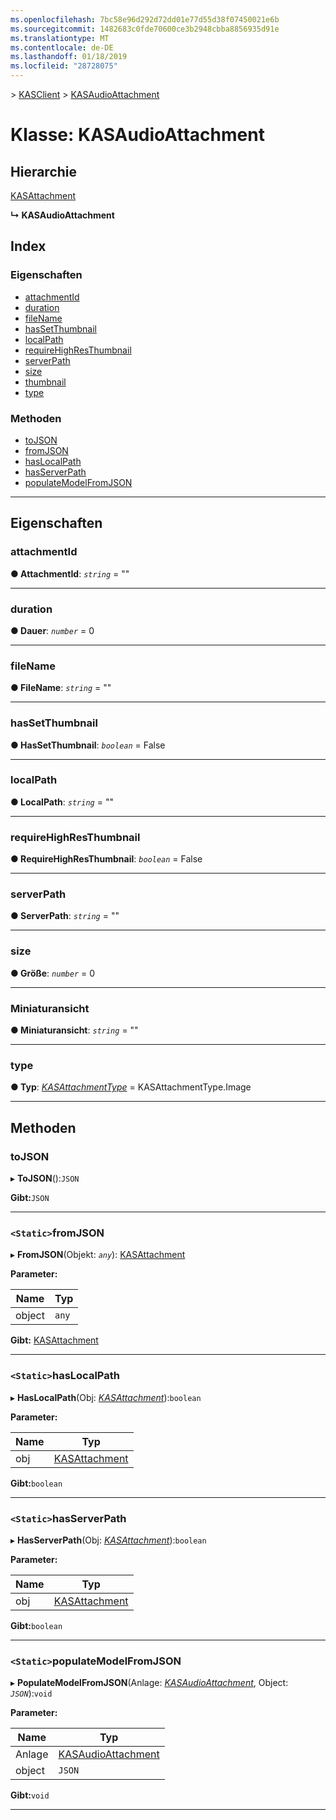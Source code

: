 ```yaml
---
ms.openlocfilehash: 7bc58e96d292d72dd01e77d55d38f07450021e6b
ms.sourcegitcommit: 1482683c0fde70600ce3b2948cbba8856935d91e
ms.translationtype: MT
ms.contentlocale: de-DE
ms.lasthandoff: 01/18/2019
ms.locfileid: "28728075"
---
```

[](../README.md) > [KASClient](../modules/kasclient.md) > [KASAudioAttachment](../classes/kasclient.kasaudioattachment.md)

# <a name="class-kasaudioattachment"></a>Klasse: KASAudioAttachment

## <a name="hierarchy"></a>Hierarchie

 [KASAttachment](kasclient.kasattachment.md)

**↳ KASAudioAttachment**

## <a name="index"></a>Index 

### <a name="properties"></a>Eigenschaften

* [attachmentId](kasclient.kasaudioattachment.md#attachmentid)
* [duration](kasclient.kasaudioattachment.md#duration)
* [fileName](kasclient.kasaudioattachment.md#filename)
* [hasSetThumbnail](kasclient.kasaudioattachment.md#hassetthumbnail)
* [localPath](kasclient.kasaudioattachment.md#localpath)
* [requireHighResThumbnail](kasclient.kasaudioattachment.md#requirehighresthumbnail)
* [serverPath](kasclient.kasaudioattachment.md#serverpath)
* [size](kasclient.kasaudioattachment.md#size)
* [thumbnail](kasclient.kasaudioattachment.md#thumbnail)
* [type](kasclient.kasaudioattachment.md#type)
### <a name="methods"></a>Methoden

* [toJSON](kasclient.kasaudioattachment.md#tojson)
* [fromJSON](kasclient.kasaudioattachment.md#fromjson)
* [hasLocalPath](kasclient.kasaudioattachment.md#haslocalpath)
* [hasServerPath](kasclient.kasaudioattachment.md#hasserverpath)
* [populateModelFromJSON](kasclient.kasaudioattachment.md#populatemodelfromjson)

---

## <a name="properties"></a>Eigenschaften

<a id="attachmentid"></a>

###  <a name="attachmentid"></a>attachmentId

**● AttachmentId**: *`string`* = ""

___

<a id="duration"></a>

###  <a name="duration"></a>duration

**● Dauer**: *`number`* = 0

___

<a id="filename"></a>

###  <a name="filename"></a>fileName

**● FileName**: *`string`* = ""

___

<a id="hassetthumbnail"></a>

###  <a name="hassetthumbnail"></a>hasSetThumbnail

**● HasSetThumbnail**: *`boolean`* = False

___

<a id="localpath"></a>

###  <a name="localpath"></a>localPath

**● LocalPath**: *`string`* = ""

___

<a id="requirehighresthumbnail"></a>

###  <a name="requirehighresthumbnail"></a>requireHighResThumbnail

**● RequireHighResThumbnail**: *`boolean`* = False

___

<a id="serverpath"></a>

###  <a name="serverpath"></a>serverPath

**● ServerPath**: *`string`* = ""

___

<a id="size"></a>

###  <a name="size"></a>size

**● Größe**: *`number`* = 0

___

<a id="thumbnail"></a>

###  <a name="thumbnail"></a>Miniaturansicht

**● Miniaturansicht**: *`string`* = ""

___

<a id="type"></a>

###  <a name="type"></a>type

**● Typ**: *[KASAttachmentType](../enums/kasclient.kasattachmenttype.md)* = KASAttachmentType.Image

___

## <a name="methods"></a>Methoden

<a id="tojson"></a>

###  <a name="tojson"></a>toJSON

▸ **ToJSON**():`JSON`

**Gibt:**`JSON`

___

<a id="fromjson"></a>

### <a name="static-fromjson"></a>`<Static>`fromJSON

▸ **FromJSON**(Objekt: *`any`*): [KASAttachment](kasclient.kasattachment.md)

**Parameter:**

| Name | Typ |
| ------ | ------ |
| object | `any` |

**Gibt:** [KASAttachment](kasclient.kasattachment.md)

___

<a id="haslocalpath"></a>

### <a name="static-haslocalpath"></a>`<Static>`hasLocalPath

▸ **HasLocalPath**(Obj: *[KASAttachment](kasclient.kasattachment.md)*):`boolean`

**Parameter:**

| Name | Typ |
| ------ | ------ |
| obj | [KASAttachment](kasclient.kasattachment.md) |

**Gibt:**`boolean`

___

<a id="hasserverpath"></a>

### <a name="static-hasserverpath"></a>`<Static>`hasServerPath

▸ **HasServerPath**(Obj: *[KASAttachment](kasclient.kasattachment.md)*):`boolean`

**Parameter:**

| Name | Typ |
| ------ | ------ |
| obj | [KASAttachment](kasclient.kasattachment.md) |

**Gibt:**`boolean`

___

<a id="populatemodelfromjson"></a>

### <a name="static-populatemodelfromjson"></a>`<Static>`populateModelFromJSON

▸ **PopulateModelFromJSON**(Anlage: *[KASAudioAttachment](kasclient.kasaudioattachment.md)*, Object: *`JSON`*):`void`

**Parameter:**

| Name | Typ |
| ------ | ------ |
| Anlage | [KASAudioAttachment](kasclient.kasaudioattachment.md) |
| object | `JSON` |

**Gibt:**`void`

___

